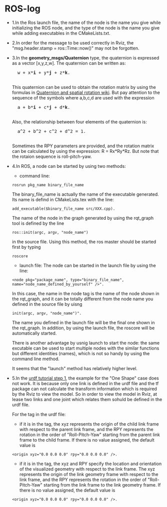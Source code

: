 # ROS-log
- 1.In the Ros launch file, the name of the node is the name you give while initializing the ROS node,
and the type of the node is the name you give while adding executables in the CMakeLists.txt.

- 2.In order for the message to be used correctly in Rviz, the "msg.header.stamp = ros::Time::now()" may not be forgotten.

- 3.In the **geometry_msgs/Quaternion** type, the quaternion is expressed as a vector \[x,y,z,w\]. The quaternion can be written as:
    <pre>
    w + x*<b>i</b> + y*<b>j</b> + z*<b>k</b>.
    </pre>

    This quaternion can be used to obtain the rotation matrix by using the formulas in [Quaternion and spatial rotation wiki](https://en.wikipedia.org/wiki/Quaternions_and_spatial_rotation). But pay attention to the sequence of the symbols where a,b,c,d are used with the expression
    <pre>
    a + b*<b>i</b> + c*<b>j</b> + d*<b>k</b>.
    </pre>

    Also, the relationship between four elements of the quaternion is:
    <pre>
    a^2 + b^2 + c^2 + d^2 = 1.
    </pre>

    Sometimes the RPY parameters are provided, and the rotation matrix can be calculated by using the expression: R = Rx\*Ry\*Rz. But note that the rotaion sequence is roll-pitch-yaw.

- 4.In ROS, a node can be started by using two methods:
     - command line:
     ```
     rosrun pkg_name binary_file_name
     ```
     The binary_file_name is actually the name of the executable generated. Its name is defind in CMakeLists.tex with the line:
     ```
     add_executable($binary_file_name src/XXX.cpp).
     ```
     The name of the node in the graph generated by using the rqt_graph tool is defined by the line
     ```
     ros::init(argc, argv, "node_name")
     ```
     in the source file.
     Using this method, the ros master should be started first by typing
     ```
     roscore
     ```
     - launch file: The node can be started in the launch file by using the line:
     ```
     <node pkg="package_name", type="binary_file_name", name="node_name_defined_by_yourself" />".
     ```
     In this case, the name in the node tag is the name of the node shown in the rqt_graph, and it can be totally different from the node name you defined in the source file by uisng
     ```
     init(argc, argv, "node_name")".
     ```
     The name you defined in the launch file will be the final one shown in the rqt_graph. In addition, by using the launch file, the roscore will be automatically started.

     There is another advantage by usnig launch to start the node: the same excutable can be used to start multiple nodes with the similar functions but different identities (names), which is not so handy by using the command line method.

     It seems that the "launch" method has relatively higher level.

- 5.In the [urdf tutorial step 1](https://wiki.ros.org/urdf/Tutorials/Building_a_Visual_Robot_Model_with_URDF_from_Scratch), the example for the "One Shape" case does not work. It is because only one link is defined in the urdf file and the tf package can not calculate the transform information which is required by the Rviz to view the model. So in order to view the model in Rviz, at lease two links and one joint which relates them sohuld be defined in the urdf file.

    For the <origin> tag in the urdf file:
    - if it is in the <joint> tag, the xyz represents the origin of the child link frame with respect to the parent link frame, and the RPY represents the rotation in the order of "Roll-Pitch-Yaw" starting from the parent link frame to the child frame. If there is no value assigned, the default value is
    ```
    <origin xyz="0.0 0.0 0.0" rpy="0.0 0.0 0.0" />.
    ```
    - if it is in the <link> tag, the xyz and RPY specify the location and orientation of the visualized geometry with respect to the link frame. The xyz represents the origin of the link geometry frame with respect to the link frame, and the RPY represents the rotation in the order of "Roll-Pitch-Yaw" starting from the link frame to the link geometry frame. If there is no value assigned, the default value is
    ```
    <origin xyz="0.0 0.0 0.0" rpy="0.0 0.0 0.0" />.
    ```
